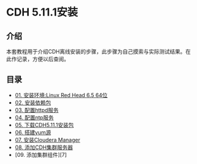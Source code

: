 # CDH 5.11.1安装
## 介绍
本套教程用于介绍CDH离线安装的步骤，此步骤为自己摸索与实际测试结果。在此作记录，方便以后查阅。

## 目录
* [01. 安装环境:Linux Red Head 6.5 64位][1]
* [02. 安装依赖包][8]
* [03. 配置httpd服务][2]
* [04. 配置ntp服务][3]
* [05. 下载CDH5.11.1安装包][4]
* [06. 搭建yum源][9]
* [07. 安装Cloudera Manager][5]
* [08. 添加CDH集群服务器][6]
* [09. 添加集群组件][7]

[1]:./Install%20Linux.md
[2]:./deployHttpd.md
[3]:./deployNtp.md
[4]:./downLoadCDH.md
[5]:./Install-ClouderaManager.md
[6]:./add-data.md
[8]:./package_install.md
[9]:./deployYum.md





